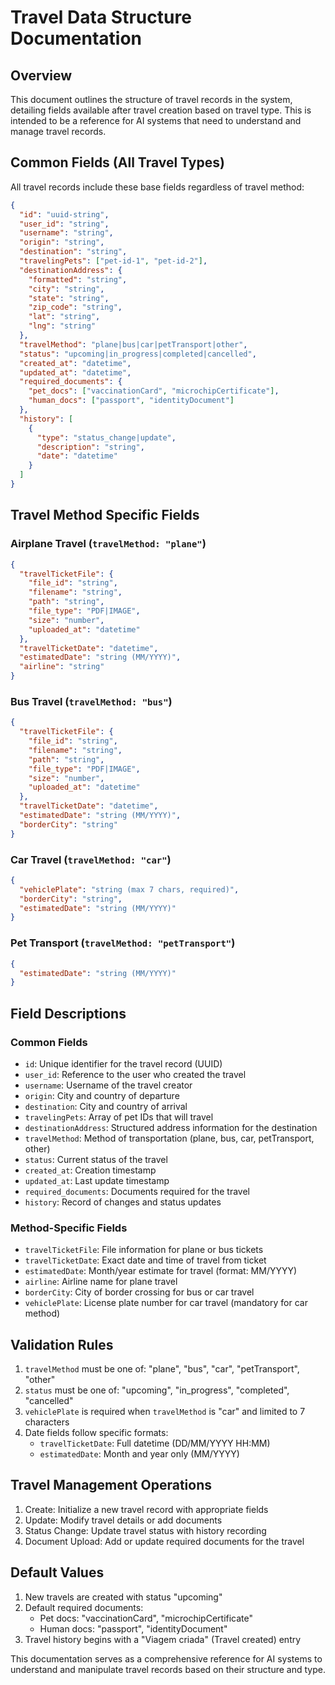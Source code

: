 # Travel Data Structure Documentation

## Overview
This document outlines the structure of travel records in the system, detailing fields available after travel creation based on travel type. This is intended to be a reference for AI systems that need to understand and manage travel records.

## Common Fields (All Travel Types)
All travel records include these base fields regardless of travel method:

```json
{
  "id": "uuid-string",
  "user_id": "string",
  "username": "string",
  "origin": "string",
  "destination": "string",
  "travelingPets": ["pet-id-1", "pet-id-2"],
  "destinationAddress": {
    "formatted": "string",
    "city": "string",
    "state": "string",
    "zip_code": "string",
    "lat": "string",
    "lng": "string"
  },
  "travelMethod": "plane|bus|car|petTransport|other",
  "status": "upcoming|in_progress|completed|cancelled",
  "created_at": "datetime",
  "updated_at": "datetime",
  "required_documents": {
    "pet_docs": ["vaccinationCard", "microchipCertificate"],
    "human_docs": ["passport", "identityDocument"]
  },
  "history": [
    {
      "type": "status_change|update",
      "description": "string",
      "date": "datetime"
    }
  ]
}
```

## Travel Method Specific Fields

### Airplane Travel (`travelMethod: "plane"`)
```json
{
  "travelTicketFile": {
    "file_id": "string",
    "filename": "string",
    "path": "string",
    "file_type": "PDF|IMAGE",
    "size": "number",
    "uploaded_at": "datetime"
  },
  "travelTicketDate": "datetime",
  "estimatedDate": "string (MM/YYYY)",
  "airline": "string"
}
```

### Bus Travel (`travelMethod: "bus"`)
```json
{
  "travelTicketFile": {
    "file_id": "string",
    "filename": "string",
    "path": "string",
    "file_type": "PDF|IMAGE",
    "size": "number",
    "uploaded_at": "datetime"
  },
  "travelTicketDate": "datetime",
  "estimatedDate": "string (MM/YYYY)",
  "borderCity": "string"
}
```

### Car Travel (`travelMethod: "car"`)
```json
{
  "vehiclePlate": "string (max 7 chars, required)",
  "borderCity": "string",
  "estimatedDate": "string (MM/YYYY)"
}
```

### Pet Transport (`travelMethod: "petTransport"`)
```json
{
  "estimatedDate": "string (MM/YYYY)"
}
```

## Field Descriptions

### Common Fields
- `id`: Unique identifier for the travel record (UUID)
- `user_id`: Reference to the user who created the travel
- `username`: Username of the travel creator
- `origin`: City and country of departure
- `destination`: City and country of arrival
- `travelingPets`: Array of pet IDs that will travel
- `destinationAddress`: Structured address information for the destination
- `travelMethod`: Method of transportation (plane, bus, car, petTransport, other)
- `status`: Current status of the travel
- `created_at`: Creation timestamp
- `updated_at`: Last update timestamp
- `required_documents`: Documents required for the travel
- `history`: Record of changes and status updates

### Method-Specific Fields
- `travelTicketFile`: File information for plane or bus tickets
- `travelTicketDate`: Exact date and time of travel from ticket
- `estimatedDate`: Month/year estimate for travel (format: MM/YYYY)
- `airline`: Airline name for plane travel
- `borderCity`: City of border crossing for bus or car travel
- `vehiclePlate`: License plate number for car travel (mandatory for car method)

## Validation Rules
1. `travelMethod` must be one of: "plane", "bus", "car", "petTransport", "other"
2. `status` must be one of: "upcoming", "in_progress", "completed", "cancelled"
3. `vehiclePlate` is required when `travelMethod` is "car" and limited to 7 characters
4. Date fields follow specific formats:
   - `travelTicketDate`: Full datetime (DD/MM/YYYY HH:MM)
   - `estimatedDate`: Month and year only (MM/YYYY)

## Travel Management Operations
1. Create: Initialize a new travel record with appropriate fields
2. Update: Modify travel details or add documents
3. Status Change: Update travel status with history recording
4. Document Upload: Add or update required documents for the travel

## Default Values
1. New travels are created with status "upcoming"
2. Default required documents:
   - Pet docs: "vaccinationCard", "microchipCertificate"
   - Human docs: "passport", "identityDocument"
3. Travel history begins with a "Viagem criada" (Travel created) entry

This documentation serves as a comprehensive reference for AI systems to understand and manipulate travel records based on their structure and type. 